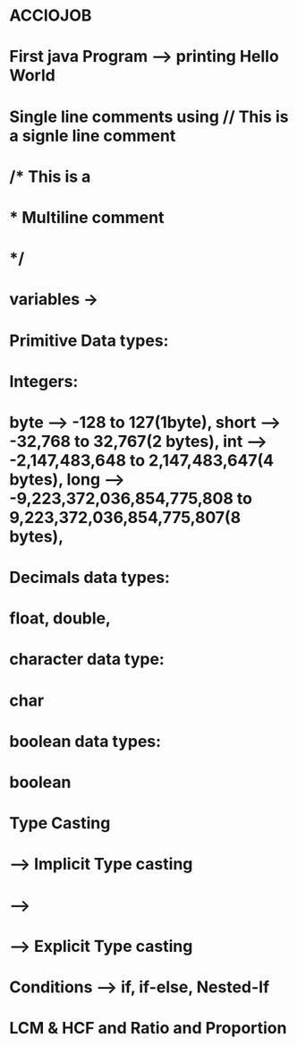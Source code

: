 # ACCIOJOB
# First java Program --> printing Hello World
# Single line comments using // This is a signle line comment
# /* This is a
#  * Multiline comment
#  */
# variables -> 
# Primitive Data types: 
# Integers: 
# byte --> -128 to 127(1byte), short --> -32,768 to 32,767(2 bytes), int --> -2,147,483,648 to 2,147,483,647(4 bytes), long --> -9,223,372,036,854,775,808 to 9,223,372,036,854,775,807(8 bytes), 
# Decimals data types:
# float, double, 
# character data type:
# char
# boolean data types:
# boolean
# Type Casting 
# --> Implicit Type casting
# --> 
# --> Explicit Type casting
# Conditions --> if, if-else, Nested-If
# LCM & HCF and Ratio and Proportion

